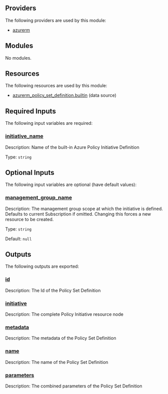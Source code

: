 ## Providers

The following providers are used by this module:

- <a name="provider_azurerm"></a> [azurerm](#provider_azurerm)

## Modules

No modules.

## Resources

The following resources are used by this module:

- [azurerm_policy_set_definition.builtin](https://registry.terraform.io/providers/hashicorp/azurerm/latest/docs/data-sources/policy_set_definition) (data source)

## Required Inputs

The following input variables are required:

### <a name="input_initiative_name"></a> [initiative_name](#input_initiative_name)

Description: Name of the built-in Azure Policy Initiative Definition

Type: `string`

## Optional Inputs

The following input variables are optional (have default values):

### <a name="input_management_group_name"></a> [management_group_name](#input_management_group_name)

Description: The management group scope at which the initiative is defined. Defaults to current Subscription if omitted. Changing this forces a new resource to be created.

Type: `string`

Default: `null`

## Outputs

The following outputs are exported:

### <a name="output_id"></a> [id](#output_id)

Description: The Id of the Policy Set Definition

### <a name="output_initiative"></a> [initiative](#output_initiative)

Description: The complete Policy Initiative resource node

### <a name="output_metadata"></a> [metadata](#output_metadata)

Description: The metadata of the Policy Set Definition

### <a name="output_name"></a> [name](#output_name)

Description: The name of the Policy Set Definition

### <a name="output_parameters"></a> [parameters](#output_parameters)

Description: The combined parameters of the Policy Set Definition
